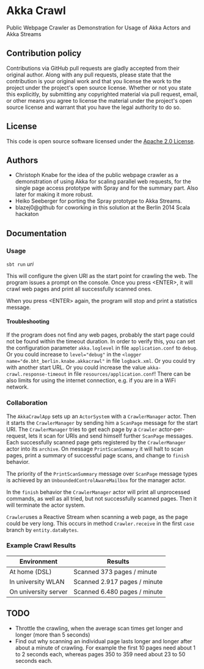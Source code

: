 # Akka Crawl #

Public Webpage Crawler as Demonstration for Usage of Akka Actors and Akka Streams

## Contribution policy ##

Contributions via GitHub pull requests are gladly accepted from their original author. Along with any pull requests, please state that the contribution is your original work and that you license the work to the project under the project's open source license. Whether or not you state this explicitly, by submitting any copyrighted material via pull request, email, or other means you agree to license the material under the project's open source license and warrant that you have the legal authority to do so.

## License ##

This code is open source software licensed under the [Apache 2.0 License]("http://www.apache.org/licenses/LICENSE-2.0.html").

## Authors ##

* Christoph Knabe for the idea of the public webpage crawler as a demonstration of using Akka for scaling parallel web requests, for the single page access prototype with Spray and for the summary part. Also later for making it more robust.
* Heiko Seeberger for porting the Spray prototype to Akka Streams.
* blazej0@github for coworking in this solution at the Berlin 2014 Scala hackaton

## Documentation ##

### Usage ###

`sbt run` _uri_

This will configure the given URI as the start point for crawling the web.
The program issues a prompt on the console. Once you press &lt;ENTER&gt;, it will crawl web pages and print all successfully scanned ones.

When you press &lt;ENTER&gt; again, the program will stop and print a statistics message.

#### Troubleshooting ####

If the program does not find any web pages, probably the start page could not be found within the timeout duration. 
In order to verify this, you can set the configuration parameter `akka.loglevel` in file `application.conf` to `debug`.
Or you could increase to `level="debug"` in the `<logger name="de.bht_berlin.knabe.akkacrawl"` in file `logback.xml`.
Or you could try with another start URL. 
Or you could increase the value `akka-crawl.response-timeout` in file `resources/application.conf`!
There can be also limits for using the internet connection, e.g. if you are in a WiFi network.

### Collaboration ###

The `AkkaCrawlApp` sets up an `ActorSystem` with a `CrawlerManager` actor.
Then it starts the `CrawlerManager` by sending him a `ScanPage` message for the start URI.
The `CrawlerManager` tries to get each page by a `Crawler` actor-per-request, lets it scan for URIs and send himself further `ScanPage` messages.
Each successfully scanned page gets registered by the `CrawlerManager` actor into its `archive`.
On message `PrintScanSummary` it will halt to scan pages, print a summary of successful page scans, and change to `finish` behavior.

The priority of the `PrintScanSummary` message over `ScanPage` message types is achieved by an `UnboundedControlAwareMailbox` for the manager actor. 

In the `finish` behavior the `CrawlerManager` actor will print all unprocessed commands, as well as all tried, but not successfully scanned pages. 
Then it will terminate the actor system.  

`Crawler`uses a Reactive Stream when scanning a web page, as the page could be very long. This occurs in method `Crawler.receive` in the first `case` branch by `entity.dataBytes`.

### Example Crawl Results ###

| Environment          | Results                      |
| -------------------- | ---------------------------- |
| At home (DSL)        | Scanned 373 pages / minute   |
| In university WLAN   | Scanned 2.917 pages / minute |
| On university server | Scanned 6.480 pages / minute |



## TODO ##

* Throttle the crawling, when the average scan times get longer and longer (more than 5 seconds)
* Find out why scanning an individual page lasts longer and longer after about a minute of crawling. For example the first 10 pages need about 1 to 2 seconds each, whereas pages 350 to 359 need about 23 to 50 seconds each.


